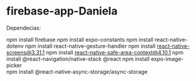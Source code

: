 ﻿# firebase-app-Daniela

Dependecias: 

npm install firebase
npm install expo-constants
npm install react-native-dotenv
npm install react-native-gesture-handler
npm install react-native-screens@3.31.1
npm install react-native-safe-area-context@4.10.1
npm install @react-navigation/native-stack @react
npm install expo-image-picker  
npm install @react-native-async-storage/async-storage

